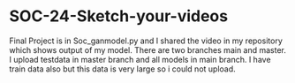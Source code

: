 # SOC-24-Sketch-your-videos
Final Project is in Soc_ganmodel.py and I shared the video in my repository which shows output of my model. 
There are two branches main and master. I upload testdata in master branch and all models in main branch. I have train data also but this data is very large so i could not upload.

